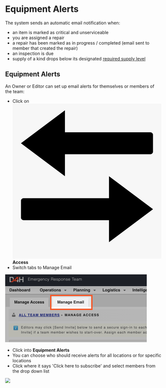 # Equipment Alerts

The system sends an automatic email notification when:

* an item is marked as critical and unserviceable
* you are assigned a repair
* a repair has been marked as in progress / completed \(email sent to member that created the repair\)
* an inspection is due
* supply of a kind drops below its designated [required supply level](../../equipment-management/untitled/disposable-equipment/supply-levels/required-supply-levels.md)

## Equipment Alerts

An Owner or Editor can set up email alerts for themselves or members of the team:

* Click on ![](../../.gitbook/assets/access-logo.png) **Access**
* Switch tabs to Manage Email 

![](../../.gitbook/assets/manage-email.png)

* Click into **Equipment Alerts** 
* You can choose who should receive alerts for all locations or for specific locations
* Click where it says 'Click here to subscribe' and select members from the drop down list 

![](../../.gitbook/assets/click-here-to-subscribe.gif)

